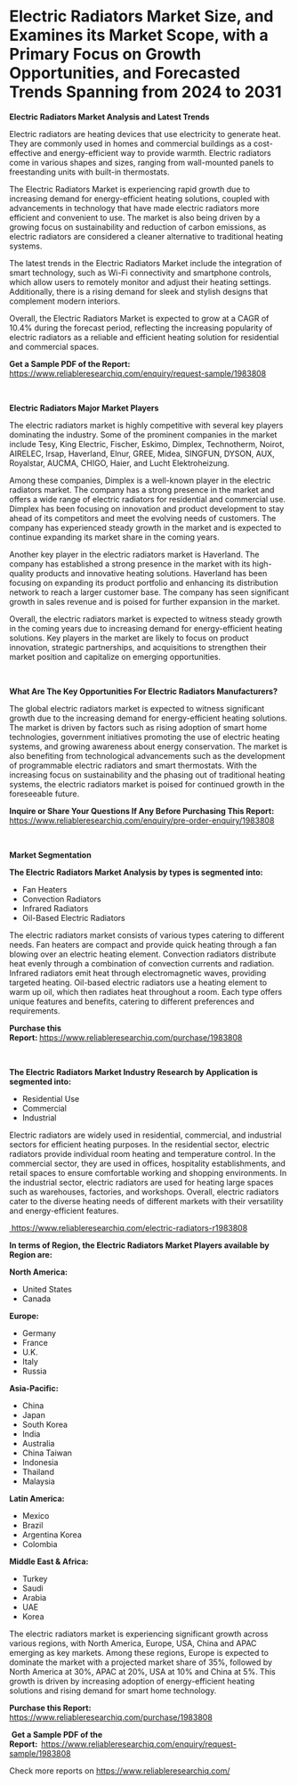 <p><h1>Electric Radiators Market Size, and Examines its Market Scope, with a Primary Focus on Growth Opportunities, and Forecasted Trends Spanning from 2024 to 2031</h1></p><p><strong>Electric Radiators Market Analysis and Latest Trends</strong></p>
<p><p>Electric radiators are heating devices that use electricity to generate heat. They are commonly used in homes and commercial buildings as a cost-effective and energy-efficient way to provide warmth. Electric radiators come in various shapes and sizes, ranging from wall-mounted panels to freestanding units with built-in thermostats.</p><p>The Electric Radiators Market is experiencing rapid growth due to increasing demand for energy-efficient heating solutions, coupled with advancements in technology that have made electric radiators more efficient and convenient to use. The market is also being driven by a growing focus on sustainability and reduction of carbon emissions, as electric radiators are considered a cleaner alternative to traditional heating systems.</p><p>The latest trends in the Electric Radiators Market include the integration of smart technology, such as Wi-Fi connectivity and smartphone controls, which allow users to remotely monitor and adjust their heating settings. Additionally, there is a rising demand for sleek and stylish designs that complement modern interiors.</p><p>Overall, the Electric Radiators Market is expected to grow at a CAGR of 10.4% during the forecast period, reflecting the increasing popularity of electric radiators as a reliable and efficient heating solution for residential and commercial spaces.</p></p>
<p><strong>Get a Sample PDF of the Report:&nbsp;</strong> <a href="https://www.reliableresearchiq.com/enquiry/request-sample/1983808">https://www.reliableresearchiq.com/enquiry/request-sample/1983808</a></p>
<p>&nbsp;</p>
<p><strong>Electric Radiators Major Market Players</strong></p>
<p><p>The electric radiators market is highly competitive with several key players dominating the industry. Some of the prominent companies in the market include Tesy, King Electric, Fischer, Eskimo, Dimplex, Technotherm, Noirot, AIRELEC, Irsap, Haverland, Elnur, GREE, Midea, SINGFUN, DYSON, AUX, Royalstar, AUCMA, CHIGO, Haier, and Lucht Elektroheizung.</p><p>Among these companies, Dimplex is a well-known player in the electric radiators market. The company has a strong presence in the market and offers a wide range of electric radiators for residential and commercial use. Dimplex has been focusing on innovation and product development to stay ahead of its competitors and meet the evolving needs of customers. The company has experienced steady growth in the market and is expected to continue expanding its market share in the coming years.</p><p>Another key player in the electric radiators market is Haverland. The company has established a strong presence in the market with its high-quality products and innovative heating solutions. Haverland has been focusing on expanding its product portfolio and enhancing its distribution network to reach a larger customer base. The company has seen significant growth in sales revenue and is poised for further expansion in the market.</p><p>Overall, the electric radiators market is expected to witness steady growth in the coming years due to increasing demand for energy-efficient heating solutions. Key players in the market are likely to focus on product innovation, strategic partnerships, and acquisitions to strengthen their market position and capitalize on emerging opportunities.</p></p>
<p>&nbsp;</p>
<p><strong>What Are The Key Opportunities For Electric Radiators Manufacturers?</strong></p>
<p><p>The global electric radiators market is expected to witness significant growth due to the increasing demand for energy-efficient heating solutions. The market is driven by factors such as rising adoption of smart home technologies, government initiatives promoting the use of electric heating systems, and growing awareness about energy conservation. The market is also benefiting from technological advancements such as the development of programmable electric radiators and smart thermostats. With the increasing focus on sustainability and the phasing out of traditional heating systems, the electric radiators market is poised for continued growth in the foreseeable future.</p></p>
<p><strong>Inquire or Share Your Questions If Any Before Purchasing This Report:</strong> <a href="https://www.reliableresearchiq.com/enquiry/pre-order-enquiry/1983808">https://www.reliableresearchiq.com/enquiry/pre-order-enquiry/1983808</a></p>
<p>&nbsp;</p>
<p><strong>Market Segmentation</strong></p>
<p><strong>The Electric Radiators Market Analysis by types is segmented into:</strong></p>
<p><ul><li>Fan Heaters</li><li>Convection Radiators</li><li>Infrared Radiators</li><li>Oil-Based Electric Radiators</li></ul></p>
<p><p>The electric radiators market consists of various types catering to different needs. Fan heaters are compact and provide quick heating through a fan blowing over an electric heating element. Convection radiators distribute heat evenly through a combination of convection currents and radiation. Infrared radiators emit heat through electromagnetic waves, providing targeted heating. Oil-based electric radiators use a heating element to warm up oil, which then radiates heat throughout a room. Each type offers unique features and benefits, catering to different preferences and requirements.</p></p>
<p><strong>Purchase this Report:&nbsp;</strong><a href="https://www.reliableresearchiq.com/purchase/1983808">https://www.reliableresearchiq.com/purchase/1983808</a></p>
<p>&nbsp;</p>
<p><strong>The Electric Radiators Market Industry Research by Application is segmented into:</strong></p>
<p><ul><li>Residential Use</li><li>Commercial</li><li>Industrial</li></ul></p>
<p><p>Electric radiators are widely used in residential, commercial, and industrial sectors for efficient heating purposes. In the residential sector, electric radiators provide individual room heating and temperature control. In the commercial sector, they are used in offices, hospitality establishments, and retail spaces to ensure comfortable working and shopping environments. In the industrial sector, electric radiators are used for heating large spaces such as warehouses, factories, and workshops. Overall, electric radiators cater to the diverse heating needs of different markets with their versatility and energy-efficient features.</p></p>
<p><a href="https://www.reliableresearchiq.com/electric-radiators-r1983808">&nbsp;https://www.reliableresearchiq.com/electric-radiators-r1983808</a></p>
<p><strong>In terms of Region, the Electric Radiators Market Players available by Region are:</strong></p>
<p>
    <p> <strong> North America: </strong>
        <ul>
            <li>United States</li>
            <li>Canada</li>
        </ul>
        </p> 
    <p> <strong> Europe: </strong>
        <ul>
            <li>Germany</li>
            <li>France</li>
            <li>U.K.</li>
            <li>Italy</li>
            <li>Russia</li>
        </ul>
        </p> 
    <p> <strong> Asia-Pacific: </strong>
        <ul>
            <li>China</li>
            <li>Japan</li>
            <li>South Korea</li>
            <li>India</li>
            <li>Australia</li>
            <li>China Taiwan</li>
            <li>Indonesia</li>
            <li>Thailand</li>
            <li>Malaysia</li>
        </ul>
        </p> 
    <p> <strong> Latin America: </strong>
        <ul>
            <li>Mexico</li>
            <li>Brazil</li>
            <li>Argentina Korea</li>
            <li>Colombia</li>
        </ul>
        </p> 
    <p> <strong> Middle East & Africa: </strong>
        <ul>
            <li>Turkey</li>
            <li>Saudi</li>
            <li>Arabia</li>
            <li>UAE</li>
            <li>Korea</li>
        </ul>
    </p>
    </p>
<p><p>The electric radiators market is experiencing significant growth across various regions, with North America, Europe, USA, China and APAC emerging as key markets. Among these regions, Europe is expected to dominate the market with a projected market share of 35%, followed by North America at 30%, APAC at 20%, USA at 10% and China at 5%. This growth is driven by increasing adoption of energy-efficient heating solutions and rising demand for smart home technology.</p></p>
<p><strong>Purchase this Report: </strong><a href="https://www.reliableresearchiq.com/purchase/1983808">https://www.reliableresearchiq.com/purchase/1983808</a></p>
<p>&nbsp;<strong>Get a Sample PDF of the Report:&nbsp;&nbsp;</strong><a href="https://www.reliableresearchiq.com/enquiry/request-sample/1983808">https://www.reliableresearchiq.com/enquiry/request-sample/1983808</a></p>
<p><strong></strong></p>
<p>Check more reports on <a href="https://www.reliableresearchiq.com/">https://www.reliableresearchiq.com/</a></p>